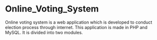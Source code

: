 # Online_Voting_System
Online voting system is a web application which is developed to conduct election process through internet. This application is made in PHP and MySQL. It is divided into two modules.
